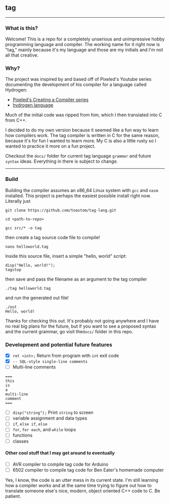 ## tag

---

### What is this?

Welcome! This is a repo for a completely unserious and unimpressive hobby programming language and compiler. The working name for it right now is "tag," mainly because it's my language and those are my initials and I'm not all that creative. 

### Why?

The project was inspired by and based off of Pixeled's Youtube series documenting the development of his compiler for a language called Hydrogen:

- [Pixeled's Creating a Compiler series](https://www.youtube.com/playlist?list=PLUDlas_Zy_qC7c5tCgTMYq2idyyT241qs)
- [hydrogen language](https://github.com/orosmatthew/hydrogen-cpp)

Much of the initial code was ripped from him, which I then translated into C from C++.

I decided to do my own version because it seemed like a fun way to learn how compilers work. The tag compiler is written in C for the same reason, because it's for fun I wanted to learn more. My C is also a little rusty so I wanted to practice it more on a fun project.

Checkout the `docs/` folder for current tag language `grammar` and future `syntax` ideas. Everything in there is subject to change.

---
### Build

Building the compiler assumes an x86_64 Linux system with `gcc` and `nasm` installed. This project is perhaps the easiest possible install right now. Literally just

`git clone https://github.com/toastom/tag-lang.git`

`cd <path-to-repo>`

`gcc src/* -o tag`

then create a tag source code file to compile!

`nano helloworld.tag`

Inside this source file, insert a simple "hello, world" script:
```
disp("Hello, world!");
tagstop
```

then save and pass the filename as an argument to the tag compiler

`./tag helloworld.tag`

and run the generated out file!
```
./out
Hello, world!
```

Thanks for checking this out. It's probably not going anywhere and I have no real big plans for the future, but if you want to see a proposed syntax and the current grammar, go visit the`docs/` folder in this repo.

### Development and potential future features

- [x] `ret <int>;` Return from program with `int` exit code 
- [x] `-- SQL-style single-line comments`
- [ ] Multi-line comments
```
===
this
is
a
multi-line
comment
===
```
- [ ] `disp("string");` Print `string` to screen 
- [ ]  variable assignment and data types 
- [ ]  `if`, `else if`, `else`
- [ ] `for`, `for each`, and `while` loops 
- [ ]  functions
- [ ]  classes

#### Other cool stuff that I may get around to eventually

- [ ] AVR compiler to compile tag code for Arduino
- [ ] 6502 compiler to compile tag code for Ben Eater's homemade computer

Yes, I know, the code is an utter mess in its current state. I'm still learning how a compiler works and at the same time trying to figure out how to translate someone else's nice, modern, object oriented C++ code to C. Be patient.






